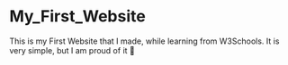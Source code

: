 # My_First_Website
This is my First Website that I made, while learning from W3Schools. It is very simple, but I am proud of it 🙂
